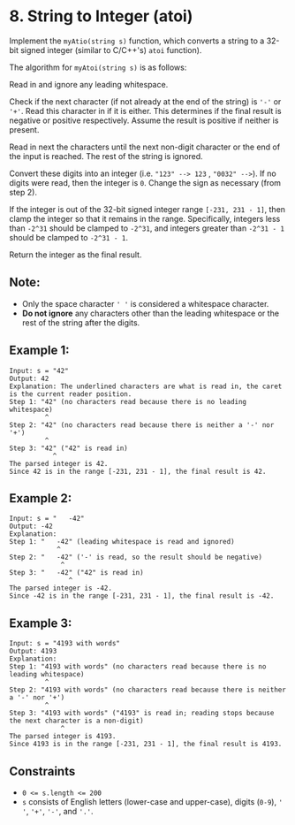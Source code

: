 # 8. String to Integer (atoi)

Implement the ```myAtio(string s)``` function, which converts a string to a 32-bit signed integer (similar to C/C++'s) ```atoi``` function).

The algorithm for ```myAtoi(string s)``` is as follows:

Read in and ignore any leading whitespace.

Check if the next character (if not already at the end of the string) is ```'-'``` or ```'+'```. Read this character in if it is either. This determines if the final result is negative or positive respectively. Assume the result is positive if neither is present.

Read in next the characters until the next non-digit character or the end of the input is reached. The rest of the string is ignored.

Convert these digits into an integer (i.e. ```"123" --> 123``` , ```"0032" -->```).  If no digits were read, then the integer is ```0```. Change the sign as necessary (from step 2).

If the integer is out of the 32-bit signed integer range ```[-231, 231 - 1]```,  then clamp the integer so that it remains in the range. Specifically, integers less than ```-2^31``` should be clamped to ```-2^31```, and integers greater than ```-2^31 - 1``` should be clamped to ```-2^31 - 1```.

Return the integer as the final result.

## Note:
- Only the space character ```' '``` is considered a whitespace character.
- **Do not ignore** any characters other than the leading whitespace or the rest of the string after the digits.

## Example 1:
```
Input: s = "42"
Output: 42
Explanation: The underlined characters are what is read in, the caret is the current reader position.
Step 1: "42" (no characters read because there is no leading whitespace)
         ^
Step 2: "42" (no characters read because there is neither a '-' nor '+')
         ^
Step 3: "42" ("42" is read in)
           ^
The parsed integer is 42.
Since 42 is in the range [-231, 231 - 1], the final result is 42.
```

## Example 2:
```
Input: s = "   -42"
Output: -42
Explanation:
Step 1: "   -42" (leading whitespace is read and ignored)
            ^
Step 2: "   -42" ('-' is read, so the result should be negative)
             ^
Step 3: "   -42" ("42" is read in)
               ^
The parsed integer is -42.
Since -42 is in the range [-231, 231 - 1], the final result is -42.
```

## Example 3:
```
Input: s = "4193 with words"
Output: 4193
Explanation:
Step 1: "4193 with words" (no characters read because there is no leading whitespace)
         ^
Step 2: "4193 with words" (no characters read because there is neither a '-' nor '+')
         ^
Step 3: "4193 with words" ("4193" is read in; reading stops because the next character is a non-digit)
             ^
The parsed integer is 4193.
Since 4193 is in the range [-231, 231 - 1], the final result is 4193.
```

## Constraints
- ```0 <= s.length <= 200```
- ```s```  consists of English letters (lower-case and upper-case), digits (```0-9```), ```' '```, ```'+'```, ```'-'```, and ```'.'```.